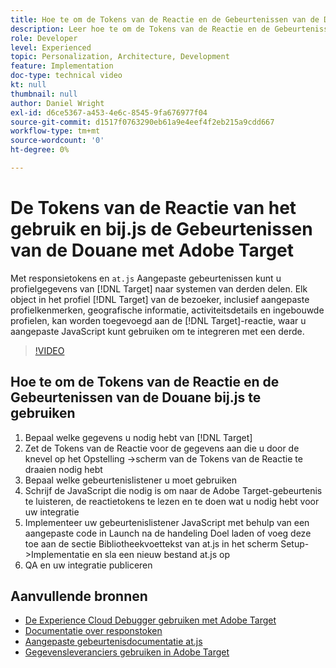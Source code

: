 ```yaml
---
title: Hoe te om de Tokens van de Reactie en de Gebeurtenissen van de Douane bij.js te gebruiken
description: Leer hoe te om de Tokens van de Reactie en de Gebeurtenissen van de Douane te gebruiken at.js om profielinformatie van Doel aan derdesystemen te delen.
role: Developer
level: Experienced
topic: Personalization, Architecture, Development
feature: Implementation
doc-type: technical video
kt: null
thumbnail: null
author: Daniel Wright
exl-id: d6ce5367-a453-4e6c-8545-9fa676977f04
source-git-commit: d1517f0763290eb61a9e4eef4f2eb215a9cdd667
workflow-type: tm+mt
source-wordcount: '0'
ht-degree: 0%

---
```


# De Tokens van de Reactie van het gebruik en bij.js de Gebeurtenissen van de Douane met Adobe Target

Met responsietokens en `at.js` Aangepaste gebeurtenissen kunt u profielgegevens van [!DNL Target] naar systemen van derden delen. Elk object in het profiel [!DNL Target] van de bezoeker, inclusief aangepaste profielkenmerken, geografische informatie, activiteitsdetails en ingebouwde profielen, kan worden toegevoegd aan de [!DNL Target]-reactie, waar u aangepaste JavaScript kunt gebruiken om te integreren met een derde.

>[!VIDEO](https://video.tv.adobe.com/v/23253/?quality=12)

## Hoe te om de Tokens van de Reactie en de Gebeurtenissen van de Douane bij.js te gebruiken

1. Bepaal welke gegevens u nodig hebt van [!DNL Target]
1. Zet de Tokens van de Reactie voor de gegevens aan die u door de knevel op het Opstelling ->scherm van de Tokens van de Reactie te draaien nodig hebt
1. Bepaal welke gebeurtenislistener u moet gebruiken
1. Schrijf de JavaScript die nodig is om naar de Adobe Target-gebeurtenis te luisteren, de reactietokens te lezen en te doen wat u nodig hebt voor uw integratie
1. Implementeer uw gebeurtenislistener JavaScript met behulp van een aangepaste code in Launch na de handeling Doel laden of voeg deze toe aan de sectie Bibliotheekvoettekst van at.js in het scherm Setup->Implementatie en sla een nieuw bestand at.js op
1. QA en uw integratie publiceren

## Aanvullende bronnen

* [De Experience Cloud Debugger gebruiken met Adobe Target](../troubleshooting/troubleshoot-with-the-experience-cloud-debugger.md)
* [Documentatie over responstoken](https://experienceleague.adobe.com/docs/target/using/administer/response-tokens.html?lang=en)
* [Aangepaste gebeurtenisdocumentatie at.js](https://experienceleague.adobe.com/docs/target/using/implement-target/client-side/at-js-implementation/functions-overview/atjs-custom-events.html?lang=en)
* [Gegevensleveranciers gebruiken in Adobe Target](use-data-providers-to-integrate-third-party-data.md)
